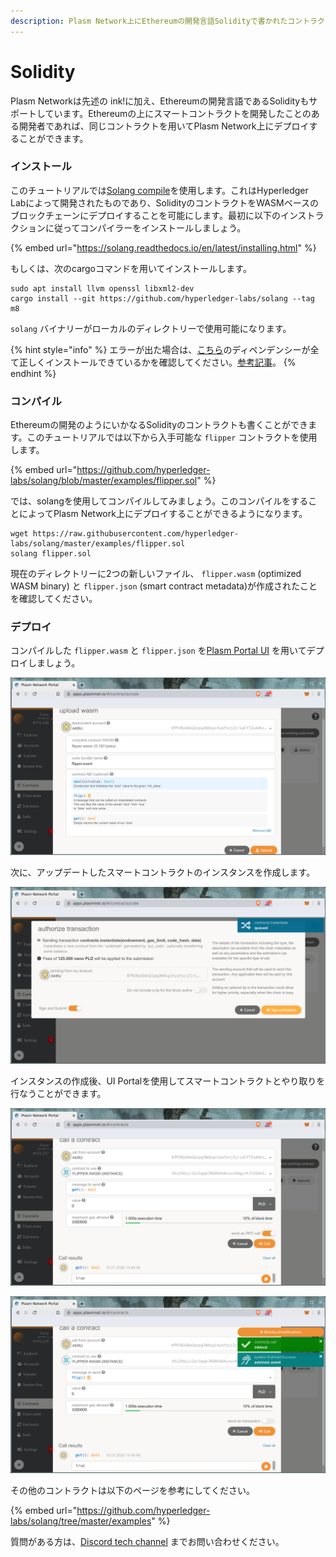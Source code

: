 ```yaml
---
description: Plasm Network上にEthereumの開発言語Solidityで書かれたコントラクトをコンパイルしてデプロイする方法
---
```


# Solidity

Plasm Networkは先述の ink!に加え、Ethereumの開発言語であるSolidityもサポートしています。Ethereumの上にスマートコントラクトを開発したことのある開発者であれば、同じコントラクトを用いてPlasm Network上にデプロイすることができます。

### インストール

このチュートリアルでは[Solang compile](https://github.com/hyperledger-labs/solang)を使用します。これはHyperledger Labによって開発されたものであり、SolidityのコントラクトをWASMベースのブロックチェーンにデプロイすることを可能にします。最初に以下のインストラクションに従ってコンパイラーをインストールしましょう。

{% embed url="https://solang.readthedocs.io/en/latest/installing.html" %}

もしくは、次のcargoコマンドを用いてインストールします。

```text
sudo apt install llvm openssl libxml2-dev
cargo install --git https://github.com/hyperledger-labs/solang --tag m8
```

 `solang` バイナリーがローカルのディレクトリーで使用可能になります。

{% hint style="info" %}
エラーが出た場合は、[こちら](https://solang.readthedocs.io/en/latest/installing.html#installing-llvm-on-ubuntu)のディペンデンシーが全て正しくインストールできているかを確認してください。[参考記事](https://qiita.com/realtakahashi/items/cf3be58dc8bdeb814b9e)。
{% endhint %}

### コンパイル

Ethereumの開発のようにいかなるSolidityのコントラクトも書くことができます。このチュートリアルでは以下から入手可能な `flipper` コントラクトを使用します。

{% embed url="https://github.com/hyperledger-labs/solang/blob/master/examples/flipper.sol" %}

では、solangを使用してコンパイルしてみましょう。このコンパイルをすることによってPlasm Network上にデプロイすることができるようになります。

```text
wget https://raw.githubusercontent.com/hyperledger-labs/solang/master/examples/flipper.sol
solang flipper.sol
```

現在のディレクトリーに2つの新しいファイル、 `flipper.wasm` \(optimized WASM binary\) と `flipper.json` \(smart contract metadata\)が作成されたことを確認してください。

### デプロイ

コンパイルした `flipper.wasm` と `flipper.json` を[Plasm Portal UI](https://apps.plasmnet.io) を用いてデプロイしましょう。

![Deploy your smart contract WASM code on Dusty Network.](../../.gitbook/assets/flipper.png)

次に、アップデートしたスマートコントラクトのインスタンスを作成します。

![Sent smart contract instance transaction.](../../.gitbook/assets/instance_flipper.png)

インスタンスの作成後、UI Portalを使用してスマートコントラクトとやり取りを行なうことができます。

![Read data from smart contract using RPC call.](../../.gitbook/assets/call_flipper.png)

![Write data into smart contract via a transaction.](../../.gitbook/assets/call_flipper2.png)

その他のコントラクトは以下のページを参考にしてください。

{% embed url="https://github.com/hyperledger-labs/solang/tree/master/examples" %}

質問がある方は、[Discord tech channel](https://discord.com/invite/kH3Njpr) までお問い合わせください。[  
](https://docs.plasmnet.io/workshop-and-tutorial/smart-contract/deploy-your-smart-contract-on-plasm)


